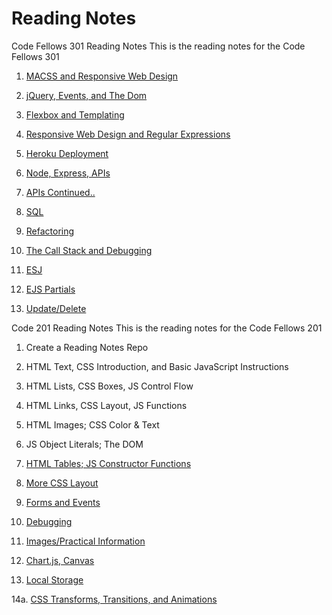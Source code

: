 # Reading Notes

Code Fellows 301 Reading Notes
This is the reading notes for the Code Fellows 301

1. [MACSS and Responsive Web Design](https://github.com/spencer484/Reading_Notes/blob/master/301:%2001.md)

2. [jQuery, Events, and The Dom](https://github.com/spencer484/Reading_Notes/blob/master/301.%2002.md)

3. [Flexbox and Templating](https://github.com/spencer484/Reading_Notes/blob/master/301.%2003.md)

4. [Responsive Web Design and Regular Expressions](https://github.com/spencer484/Reading_Notes/blob/master/301.%2004.md)

5. [Heroku Deployment](https://github.com/spencer484/Reading_Notes/blob/master/301.%2005.md)

6. [Node, Express, APIs](https://github.com/spencer484/Reading_Notes/blob/master/301.%2006.md)

7. [APIs Continued..](https://github.com/spencer484/Reading_Notes/blob/master/301.%2007.md)

8. [SQL](https://github.com/spencer484/Reading_Notes/blob/master/301.%2008.md)

9. [Refactoring](https://github.com/spencer484/Reading_Notes/blob/master/301.%2009.md)

10. [The Call Stack and Debugging](https://github.com/spencer484/Reading_Notes/blob/master/301.%2010.md)

11. [ESJ](https://github.com/spencer484/Reading_Notes/blob/master/301%20.11.md)

12. [EJS Partials](https://github.com/spencer484/Reading_Notes/blob/master/301.%2012.md)

13. [Update/Delete](https://github.com/spencer484/Reading_Notes/blob/master/301.%2013.md)


Code 201 Reading Notes
This is the reading notes for the Code Fellows 201


1. Create a Reading Notes Repo

2. HTML Text, CSS Introduction, and Basic JavaScript Instructions

3. HTML Lists, CSS Boxes, JS Control Flow

4. HTML Links, CSS Layout, JS Functions

5. HTML Images; CSS Color & Text

6. JS Object Literals; The DOM

7. [HTML Tables; JS Constructor Functions](https://github.com/spencer484/reading-notes/blob/master/Reading_7.md) 

8. [More CSS Layout](https://github.com/spencer484/reading-notes/blob/master/Reading_8.md)

9. [Forms and Events](https://github.com/spencer484/reading-notes/blob/master/Reading_9.md)

10. [Debugging](https://github.com/spencer484/reading-notes/blob/master/Reading_10.md)

11. [Images/Practical Information](https://github.com/spencer484/reading-notes/edit/master/Reading_11.md)

12. [Chart.js, Canvas](https://github.com/spencer484/reading-notes/blob/master/Reading_12.md)

13. [Local Storage](https://github.com/spencer484/reading-notes/blob/master/Reading_13.md)

14a. [CSS Transforms, Transitions, and Animations](https://github.com/spencer484/Reading_Notes/blob/master/Reading_14a.md)

